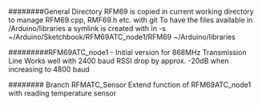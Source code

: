 ########General
     Directory RFM69 is copied in current working directory
     to manage RFM69.cpp, RMF69.h  etc. with git
     To have the files available in /Arduino/libraries
     a symlink is created with
	ln -s ~/Arduino/Sketchbook/RFM69ATC_node1/RFM69   ~/Arduino/libraries
	
    

#########RFM69ATC_node1 - Initial version for 868MHz Transmission Line
 Works well with 2400 baud
 RSSI drop by approx. -20dB when increasing to 4800 baud


######## Branch RFMATC_Sensor
 Extend function of RFM69ATC_node1 with reading temperature sensor 
